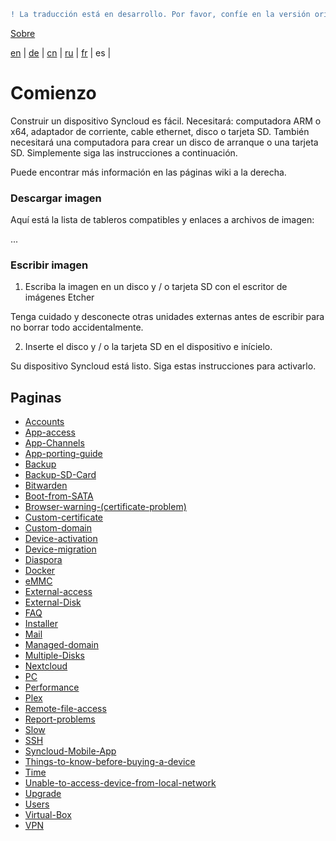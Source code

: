 ```diff
! La traducción está en desarrollo. Por favor, confíe en la versión original en inglés. 
```

[Sobre](https://github.com/syncloud/docs)

[en](https://github.com/syncloud/platform/wiki) | 
[de](https://github.com/syncloud/docs/blob/master/de/index.md) | 
[cn](https://github.com/syncloud/docs/blob/master/cn/index.md) | 
[ru](https://github.com/syncloud/docs/blob/master/ru/index.md) | 
[fr](https://github.com/syncloud/docs/blob/master/fr/index.md) | 
es | 

# Comienzo

Construir un dispositivo Syncloud es fácil. Necesitará: computadora ARM o x64, adaptador de corriente, cable ethernet, disco o tarjeta SD. También necesitará una computadora para crear un disco de arranque o una tarjeta SD. Simplemente siga las instrucciones a continuación.

Puede encontrar más información en las páginas wiki a la derecha.

### Descargar imagen

Aquí está la lista de tableros compatibles y enlaces a archivos de imagen: 

...

### Escribir imagen

1. Escriba la imagen en un disco y / o tarjeta SD con el escritor de imágenes Etcher

Tenga cuidado y desconecte otras unidades externas antes de escribir para no borrar todo accidentalmente.

2. Inserte el disco y / o la tarjeta SD en el dispositivo e inícielo.

Su dispositivo Syncloud está listo. Siga estas instrucciones para activarlo.

## Paginas

* [Accounts](https://github.com/syncloud/docs/blob/master/es/content/Accounts.md)
* [App-access](https://github.com/syncloud/docs/blob/master/es/content/App-access.md)
* [App-Channels](https://github.com/syncloud/docs/blob/master/es/content/App-Channels.md)
* [App-porting-guide](https://github.com/syncloud/docs/blob/master/es/content/App-porting-guide.md)
* [Backup](https://github.com/syncloud/docs/blob/master/es/content/Backup.md)
* [Backup-SD-Card](https://github.com/syncloud/docs/blob/master/es/content/Backup-SD-Card.md)
* [Bitwarden](https://github.com/syncloud/docs/blob/master/es/content/Bitwarden.md)
* [Boot-from-SATA](https://github.com/syncloud/docs/blob/master/es/content/Boot-from-SATA.md)
* [Browser-warning-(certificate-problem)](https://github.com/syncloud/docs/blob/master/es/content/Browser-warning-(certificate-problem).md)
* [Custom-certificate](https://github.com/syncloud/docs/blob/master/es/content/Custom-certificate.md)
* [Custom-domain](https://github.com/syncloud/docs/blob/master/es/content/Custom-domain.md)
* [Device-activation](https://github.com/syncloud/docs/blob/master/es/content/Device-activation.md)
* [Device-migration](https://github.com/syncloud/docs/blob/master/es/content/Device-migration.md)
* [Diaspora](https://github.com/syncloud/docs/blob/master/es/content/Diaspora.md)
* [Docker](https://github.com/syncloud/docs/blob/master/es/content/Docker.md)
* [eMMC](https://github.com/syncloud/docs/blob/master/es/content/eMMC.md)
* [External-access](https://github.com/syncloud/docs/blob/master/es/content/External-access.md)
* [External-Disk](https://github.com/syncloud/docs/blob/master/es/content/External-Disk.md)
* [FAQ](https://github.com/syncloud/docs/blob/master/es/content/FAQ.md)
* [Installer](https://github.com/syncloud/docs/blob/master/es/content/Installer.md)
* [Mail](https://github.com/syncloud/docs/blob/master/es/content/Mail.md)
* [Managed-domain](https://github.com/syncloud/docs/blob/master/es/content/Managed-domain.md)
* [Multiple-Disks](https://github.com/syncloud/docs/blob/master/es/content/Multiple-Disks.md)
* [Nextcloud](https://github.com/syncloud/docs/blob/master/es/content/Nextcloud.md)
* [PC](https://github.com/syncloud/docs/blob/master/es/content/PC.md)
* [Performance](https://github.com/syncloud/docs/blob/master/es/content/Performance.md)
* [Plex](https://github.com/syncloud/docs/blob/master/es/content/Plex.md)
* [Remote-file-access](https://github.com/syncloud/docs/blob/master/es/content/Remote-file-access.md)
* [Report-problems](https://github.com/syncloud/docs/blob/master/es/content/Report-problems.md)
* [Slow](https://github.com/syncloud/docs/blob/master/es/content/Slow.md)
* [SSH](https://github.com/syncloud/docs/blob/master/es/content/SSH.md)
* [Syncloud-Mobile-App](https://github.com/syncloud/docs/blob/master/es/content/Syncloud-Mobile-App.md)
* [Things-to-know-before-buying-a-device](https://github.com/syncloud/docs/blob/master/es/content/Things-to-know-before-buying-a-device.md)
* [Time](https://github.com/syncloud/docs/blob/master/es/content/Time.md)
* [Unable-to-access-device-from-local-network](https://github.com/syncloud/docs/blob/master/es/content/Unable-to-access-device-from-local-network.md)
* [Upgrade](https://github.com/syncloud/docs/blob/master/es/content/Upgrade.md)
* [Users](https://github.com/syncloud/docs/blob/master/es/content/Users.md)
* [Virtual-Box](https://github.com/syncloud/docs/blob/master/es/content/Virtual-Box.md)
* [VPN](https://github.com/syncloud/docs/blob/master/es/content/VPN.md)
